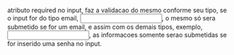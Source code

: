 atributo required no input, faz a validacao do mesmo conforme seu tipo, se o input for do tipo email, <input type="email" required>, o mesmo só sera submetido se for um email, e assim com os demais tipos, exemplo, <input type="password" required>, as informacoes somente serao submetidas se for inserido uma senha no input.